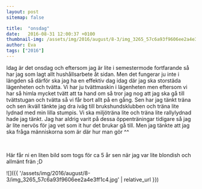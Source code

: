 ```yaml
---
layout: post
sitemap: false

title:  "onsdag"
date:   2016-08-31 12:00:37 +0100
thumbnail-img: /assets/img/2016/august/8-3/img_3265_57c6a93f9606ee2a4e3ff1c4.jpg
author: Eva
tags: ["2016"]
---
```


Idag är det onsdag och eftersom jag är lite i semestermode fortfarande så har jag som lagt allt hushållsarbete åt sidan. Men det fungerar ju inte i längden så därför ska jag ha en effektiv dag idag där jag ska storstäda lägenheten och tvätta. Vi har ju tvättmaskin i lägenheten men eftersom vi har så himla mycket tvätt att ta hand om så tror jag nog att jag ska gå till tvättstugan och tvätta så vi får bort allt på en gång. Sen har jag tänkt träna och sen ikväll tänkte jag dra iväg till brukshundsklubben och träna lite lydnad med min lilla stumpis. Vi ska miljöträna lite och träna lite rallylydnad hade jag tänkt. Jag har aldrig varit på dessa öppenträningar tidigare så jag är lite nervös för jag vet som it hur det brukar gå till. Men jag tänkte att jag ska fråga människorna som är där hur man gör ^^ 




 




Här får ni en liten bild som togs för ca 5 år sen när jag var lite blondish och allmänt frän ;D

![]({{ '/assets/img/2016/august/8-3/img_3265_57c6a93f9606ee2a4e3ff1c4.jpg'  | relative_url }})

